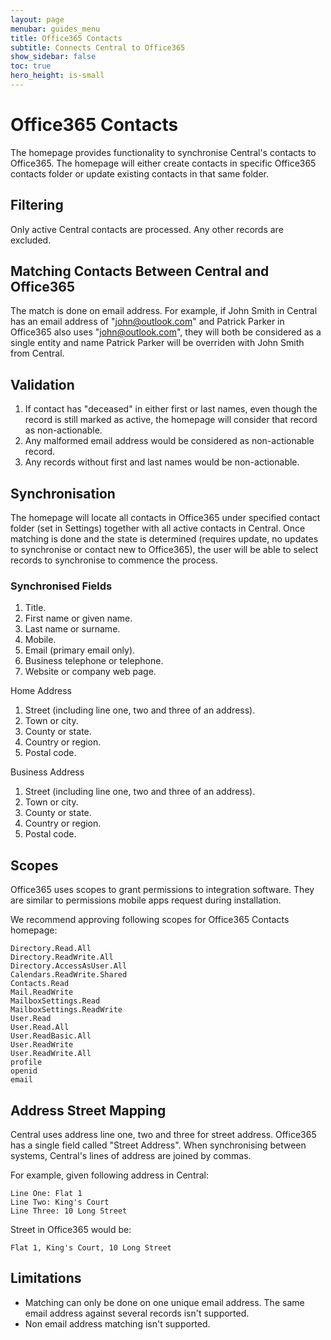 ```yaml
---
layout: page
menubar: guides_menu
title: Office365 Contacts
subtitle: Connects Central to Office365
show_sidebar: false
toc: true
hero_height: is-small
---
```


# Office365 Contacts

The homepage provides functionality to synchronise Central's contacts to Office365. The homepage will either create contacts in specific Office365 contacts folder or update existing contacts in that same folder.

## Filtering

Only active Central contacts are processed. Any other records are excluded.

## Matching Contacts Between Central and Office365

The match is done on email address. For example, if John Smith in Central has an email address of "john@outlook.com" and Patrick Parker in Office365 also uses "john@outlook.com", they will both 
be considered as a single entity and name Patrick Parker will be overriden with John Smith from Central.

## Validation

1. If contact has "deceased" in either first or last names, even though the record is still marked as active, the homepage will consider that record as non-actionable.
1. Any malformed email address would be considered as non-actionable record. 
1. Any records without first and last names would be non-actionable.

## Synchronisation

The homepage will locate all contacts in Office365 under specified contact folder (set in Settings) together with all active contacts in Central. Once matching is done and the state is determined (requires update, no updates to synchronise or contact new to Office365), the user will be able to select records to synchronise to commence the process.

### Synchronised Fields

1. Title.
1. First name or given name.
1. Last name or surname.
1. Mobile.
1. Email (primary email only).
1. Business telephone or telephone.
1. Website or company web page.

Home Address

1. Street (including line one, two and three of an address).
1. Town or city.
1. County or state.
1. Country or region.
1. Postal code.

Business Address
1. Street (including line one, two and three of an address).
1. Town or city.
1. County or state.
1. Country or region.
1. Postal code.

## Scopes

Office365 uses scopes to grant permissions to integration software. They are similar to permissions mobile apps request during installation.

We recommend approving following scopes for Office365 Contacts homepage:

```
Directory.Read.All
Directory.ReadWrite.All
Directory.AccessAsUser.All
Calendars.ReadWrite.Shared
Contacts.Read
Mail.ReadWrite
MailboxSettings.Read
MailboxSettings.ReadWrite
User.Read
User.Read.All
User.ReadBasic.All
User.ReadWrite
User.ReadWrite.All
profile
openid
email
```

## Address Street Mapping

Central uses address line one, two and three for street address. Office365 has a single field called "Street Address". When synchronising between systems, Central's lines of address are joined by commas.

For example, given following address in Central:
```
Line One: Flat 1
Line Two: King's Court
Line Three: 10 Long Street
```

Street in Office365 would be:
```
Flat 1, King's Court, 10 Long Street
```

## Limitations

* Matching can only be done on one unique email address. The same email address against several records isn't supported.
* Non email address matching isn't supported.
